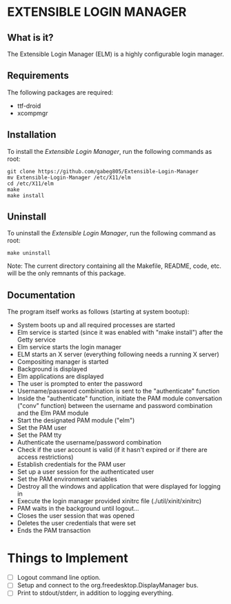# EXTENSIBLE LOGIN MANAGER

## What is it?

The Extensible Login Manager (ELM) is a highly configurable login manager.

## Requirements

The following packages are required:
- ttf-droid
- xcompmgr

## Installation

To install the _Extensible Login Manager_, run the following commands as root:

```
git clone https://github.com/gabeg805/Extensible-Login-Manager
mv Extensible-Login-Manager /etc/X11/elm
cd /etc/X11/elm
make
make install
```

## Uninstall

To uninstall the _Extensible Login Manager_, run the following command as root:

```
make uninstall
```

Note: The current directory containing all the Makefile, README, code, etc. will
be the only remnants of this package.

## Documentation

The program itself works as follows (starting at system bootup):
- System boots up and all required processes are started
- Elm service is started (since it was enabled with "make install") after
  the Getty service
- Elm service starts the login manager
- ELM starts an X server (everything following needs a
  running X server)
- Compositing manager is started
- Background is displayed
- Elm applications are displayed
- The user is prompted to enter the password
- Username/password combination is sent to the "authenticate" function
- Inside the "authenticate" function, initiate the PAM module conversation
  ("conv" function) between the username and password combination and the
  Elm PAM module
- Start the designated PAM module ("elm")
- Set the PAM user
- Set the PAM tty
- Authenticate the username/password combination
- Check if the user account is valid (if it hasn't expired or if 
  there are access restrictions)
- Establish credentials for the PAM user
- Set up a user session for the authenticated user
- Set the PAM environment variables
- Destroy all the windows and application that were displayed for logging in
- Execute the login manager provided xinitrc file (./util/xinit/xinitrc)
- PAM waits in the background until logout...
- Closes the user session that was opened
- Deletes the user credentials that were set
- Ends the PAM transaction

# Things to Implement

- [ ] Logout command line option.
- [ ] Setup and connect to the org.freedesktop.DisplayManager bus.
- [ ] Print to stdout/stderr, in addition to logging everything.
